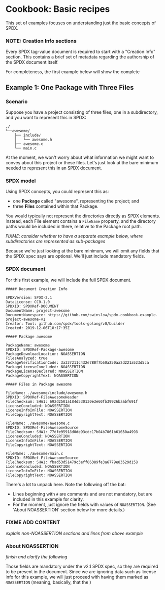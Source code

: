 # Cookbook: Basic recipes

This set of examples focuses on understanding just the basic concepts of SPDX.

### NOTE: Creation Info sections

Every SPDX tag-value document is required to start with a "Creation Info"
section. This contains a brief set of metadata regarding the authorship of the
SPDX document itself.

For completeness, the first example below will show the complete 

## Example 1: One Package with Three Files

### Scenario

Suppose you have a project consisting of three files, one in a subdirectory, and
you want to represent this in SPDX:

```
./
└──awesome/
    ├── include/
    │   └── awesome.h
    ├── awesome.c
    └── main.c
```

At the moment, we won't worry about what information we might want to convey
about this project or these files. Let's just look at the bare minimum needed to
represent this in an SPDX document.

### SPDX model

Using SPDX concepts, you could represent this as:
* one **Package** called "awesome", representing the project; and
* three **Files** contained within that Package.

You would typically not represent the directories directly as SPDX elements.
Instead, each File element contains a `FileName` property, and the directory
paths would be included in there, relative to the Package root path.

*FIXME: consider whether to have a separate example below, where subdirectories
are represented as sub-packages*

Because we're just looking at the bare minimum, we will omit any fields that the
SPDX spec says are optional. We'll just include mandatory fields.

### SPDX document

For this first example, we will include the full SPDX document.

```
##### Document Creation Info

SPDXVersion: SPDX-2.1
DataLicense: CC0-1.0
SPDXID: SPDXRef-DOCUMENT
DocumentName: project-awesome
DocumentNamespace: https://github.com/swinslow/spdx-cookbook-example-project-awesome-v1
Creator: Tool: github.com/spdx/tools-golang/v0/builder
Created: 2019-12-06T18:17:35Z

##### Package awesome

PackageName: awesome
SPDXID: SPDXRef-Package-awesome
PackageDownloadLocation: NOASSERTION
FilesAnalyzed: true
PackageVerificationCode: 3a337211c432e780f7b60a250aa2d221a523d5ca
PackageLicenseConcluded: NOASSERTION
PackageLicenseDeclared: NOASSERTION
PackageCopyrightText: NOASSERTION

##### Files in Package awesome

FileName: ./awesome/include/awesome.h
SPDXID: SPDXRef-FileAwesomeHeader
FileChecksum: SHA1: 692d2501a184d530130e3e60fb39926baabf691f
LicenseConcluded: NOASSERTION
LicenseInfoInFile: NOASSERTION
FileCopyrightText: NOASSERTION

FileName: ./awesome/awesome.c
SPDXID: SPDXRef-FileAwesomeSource
FileChecksum: SHA1: 77dfe95918d0de93cdc17b04b7061b61650a4998
LicenseConcluded: NOASSERTION
LicenseInfoInFile: NOASSERTION
FileCopyrightText: NOASSERTION

FileName: ./awesome/main.c
SPDXID: SPDXRef-FileAwesomeSource
FileChecksum: SHA1: fbad53d51479c3eff06389fe3a6779e83529d158
LicenseConcluded: NOASSERTION
LicenseInfoInFile: NOASSERTION
FileCopyrightText: NOASSERTION
```

There's a lot to unpack here. Note the following off the bat:
* Lines beginning with `#` are comments and are not mandatory, but are included
  in this example for clarity.
* For the moment, just ignore the fields with values of `NOASSERTION`. (See 'About
  NOASSERTION' section below for more details.)

### FIXME ADD CONTENT

*explain non-NOASSERTION sections and lines from above example*

### About NOASSERTION

*finish and clarify the following*

Those fields are mandatory under the v2.1 SPDX spec, so they are required to be
present in the document. Since we are ignoring data such as license info for
this example, we will just proceed with having them marked as `NOASSERTION`
(meaning, basically, that the )
